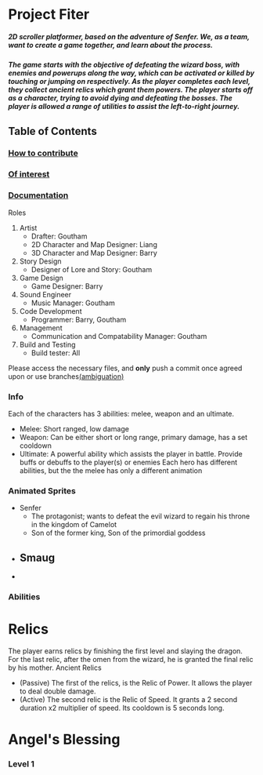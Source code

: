 

Project Fiter
=============

##### 2D scroller platformer, based on the adventure of Senfer. We, as a team, want to create a game together, and learn about the process.
##### The game starts with the objective of defeating the wizard boss, with enemies and powerups along the way, which can be activated or killed by touching or jumping on respectively. As the player completes each level, they collect ancient relics which grant them powers. The player starts off as a character, trying to avoid dying and defeating the bosses. The player is allowed a range of utilities to assist the left-to-right journey.

Table of Contents
-----------------

### [How to contribute](#/1)

### [Of interest](#/2)

### [Documentation](#/3)

Roles
1.  Artist
    *   Drafter: Goutham
    *   2D Character and Map Designer: Liang
    *   3D Character and Map Designer: Barry
2.  Story Design
    *   Designer of Lore and Story: Goutham
3.  Game Design
    *   Game Designer: Barry
4.  Sound Engineer
    *   Music Manager: Goutham
5.  Code Development
    *   Programmer: Barry, Goutham 
6.  Management
    *   Communication and Compatability Manager: Goutham
7.  Build and Testing
    *   Build tester: All

Please access the necessary files, and **only** push a commit once agreed upon or use branches[(ambiguation)](https://bit.ly/2EBUPAl)

### Info
Each of the characters has 3 abilities: melee, weapon and an ultimate.
*  Melee: Short ranged, low damage
*  Weapon: Can be either short or long range, primary damage, has a set cooldown
*  Ultimate: A powerful ability which assists the player in battle. Provide buffs or debuffs to the player(s) or enemies
Each hero has different abilities, but the the melee has only a different animation

### Animated Sprites
* Senfer
   - The protagonist; wants to defeat the evil wizard to regain his throne in the kingdom of Camelot
   - Son of the former king, Son of the primordial goddess 
* Smaug
   - 
* 

### Abilities
# Relics
   The player earns relics by finishing the first level and slaying the dragon. For the last relic, after the omen from the wizard, he is granted the final relic by his mother.
Ancient Relics
* (Passive) The first of the relics, is the Relic of Power. It allows the player to deal double damage.
* (Active) The second relic is the Relic of Speed. It grants a 2 second duration x2 multiplier of speed. Its cooldown is 5 seconds
long.

# Angel's Blessing
   

### Level 1


